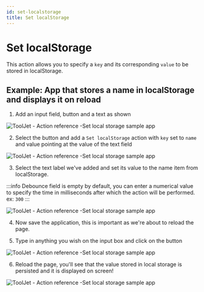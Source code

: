 ```yaml
---
id: set-localstorage
title: Set localStorage
---
```


# Set localStorage

This action allows you to specify a `key` and its corresponding `value` to be stored in localStorage.

## Example: App that stores a name in localStorage and displays it on reload

1. Add an input field, button and a text as shown

<div style={{textAlign: 'center'}}>

![ToolJet - Action reference -Set local storage sample app](/img/actions/localstorage/1.png)

</div>

2. Select the button and add a `Set localStorage` action with `key` set to `name` and value pointing at the value of the text field

<div style={{textAlign: 'center'}}>

![ToolJet - Action reference -Set local storage sample app](/img/actions/localstorage/2.png)

</div>

3. Select the text label we've added and set its value to the name item from localStorage. 

:::info
Debounce field is empty by default, you can enter a numerical value to specify the time in milliseconds after which the action will be performed. ex: `300`
:::

<div style={{textAlign: 'center'}}>

![ToolJet - Action reference -Set local storage sample app](/img/actions/localstorage/debounce.png)

</div>


4. Now save the application, this is important as we're about to reload the page.

5. Type in anything you wish on the input box and click on the button

<div style={{textAlign: 'center'}}>

![ToolJet - Action reference -Set local storage sample app](/img/actions/localstorage/5.png)

</div>


6. Reload the page, you'll see that the value stored in local storage is persisted and it is displayed on screen!

<div style={{textAlign: 'center'}}>

![ToolJet - Action reference -Set local storage sample app](/img/actions/localstorage/6.png)

</div>

